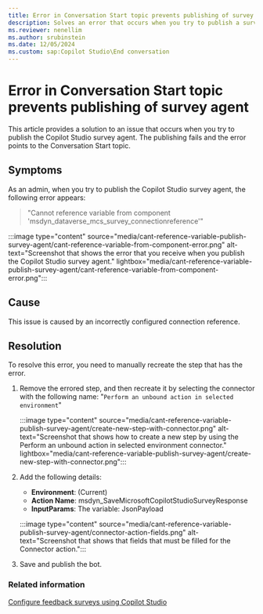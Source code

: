 ```yaml
---
title: Error in Conversation Start topic prevents publishing of survey agent
description: Solves an error that occurs when you try to publish a survey agent in Microsoft Dynamics 365 Customer Service. 
ms.reviewer: nenellim
ms.author: srubinstein
ms.date: 12/05/2024
ms.custom: sap:Copilot Studio\End conversation
---
```


# Error in Conversation Start topic prevents publishing of survey agent

This article provides a solution to an issue that occurs when you try to publish the Copilot Studio survey agent. The publishing fails and the error points to the Conversation Start topic.

## Symptoms

As an admin, when you try to publish the Copilot Studio survey agent, the following error appears:

> "Cannot reference variable from component 'msdyn_dataverse_mcs_survey_connectionreference'"

:::image type="content" source="media/cant-reference-variable-publish-survey-agent/cant-reference-variable-from-component-error.png" alt-text="Screenshot that shows the error that you receive when you publish the Copilot Studio survey agent." lightbox="media/cant-reference-variable-publish-survey-agent/cant-reference-variable-from-component-error.png":::

## Cause

This issue is caused by an incorrectly configured connection reference.

## Resolution

To resolve this error, you need to manually recreate the step that has the error.

1. Remove the errored step, and then recreate it by selecting the connector with the following name:
   "`Perform an unbound action in selected environment`"

   :::image type="content" source="media/cant-reference-variable-publish-survey-agent/create-new-step-with-connector.png" alt-text="Screenshot that shows how to create a new step by using the Perform an unbound action in selected environment connector." lightbox="media/cant-reference-variable-publish-survey-agent/create-new-step-with-connector.png":::

2. Add the following details:

   - **Environment**: (Current)
   - **Action Name**: msdyn_SaveMicrosoftCopilotStudioSurveyResponse
   - **InputParams**: The variable: JsonPayload

   :::image type="content" source="media/cant-reference-variable-publish-survey-agent/connector-action-fields.png" alt-text="Screenshot that shows that fields that must be filled for the Connector action.":::

3. Save and publish the bot.

### Related information

[Configure feedback surveys using Copilot Studio](/dynamics365/contact-center/administer/configure-surveys)